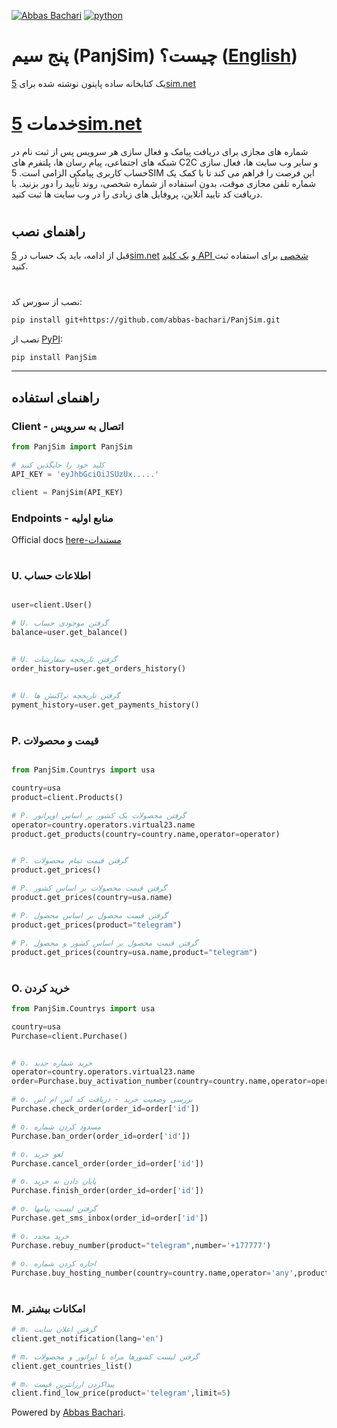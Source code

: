 [![Abbas Bachari](https://img.shields.io/badge/Abbas%20Bachari-PanjSim-green?style=plastic&logo=codemagic)](https://github.com/abbas-bachari/PanjSim)
[![python](https://img.shields.io/badge/Python%20-3.7+-green?style=plastic&logo=Python)](https://python.org)

# پنج سیم (PanjSim) چیست؟ ([English](https://github.com/abbas-bachari/PanjSim))
یک کتابخانه ساده پایتون نوشته شده برای [5sim.net](https://5sim.net)
#

# خدمات [5sim.net](https://5sim.net)
شماره های مجازی برای دریافت پیامک و فعال سازی هر سرویس
پس از ثبت نام در شبکه های اجتماعی، پیام رسان ها، پلتفرم های C2C و سایر وب سایت ها، فعال سازی حساب کاربری پیامکی الزامی است. 5SIM این فرصت را فراهم می کند تا با کمک یک شماره تلفن مجازی موقت، بدون استفاده از شماره شخصی، روند تأیید را دور بزنید. با دریافت کد تایید آنلاین، پروفایل های زیادی را در وب سایت ها ثبت کنید.

#

## راهنمای نصب
قبل از ادامه، باید یک حساب در [5sim.net](https://5sim.net/) و [یک کلید API شخصی](https://5sim.net/settings/security) برای استفاده ثبت کنید. 
#

نصب از سورس کد:

``` bash
pip install git+https://github.com/abbas-bachari/PanjSim.git
```

نصب از  [PyPI](https://pypi.org/project/PanjSim/):

```bash
pip install PanjSim
```
<hr>

## راهنمای استفاده

###  Client - اتصال به سرویس

```python
from PanjSim import PanjSim

# کلید خود را جایگذین کنید
API_KEY = 'eyJhbGciOiJSUzUx.....' 

client = PanjSim(API_KEY) 
```
 

### Endpoints - منابع اولیه
Official docs [here-مستندات](https://docs.5sim.net/)
#


### U. اطلاعات حساب

```python

user=client.User()

# U. گرفتن موجودی حساب
balance=user.get_balance()


# U. گرفتن تاریخچه سفارشات
order_history=user.get_orders_history()


# U. گرفتن تاریخچه تراکنش ها
pyment_history=user.get_payments_history()

```
#
### P. قیمت و محصولات

```python

from PanjSim.Countrys import usa

country=usa
product=client.Products()

# P. گرفتن محصولات یک کشور بر اساس اوپراتور
operator=country.operators.virtual23.name
product.get_products(country=country.name,operator=operator)


# P. گرفتن قیمت تمام محصولات
product.get_prices()

# P. گرفتن قیمت محصولات بر اساس کشور
product.get_prices(country=usa.name)

# P. گرفتن قیمت محصول بر اساس محصول
product.get_prices(product="telegram")

# P. گرفتن قیمت محصول بر اساس کشور و محصول
product.get_prices(country=usa.name,product="telegram")
```
#
### O. خرید کردن

```python
from PanjSim.Countrys import usa

country=usa
Purchase=client.Purchase()


# o. خرید شماره جدید
operator=country.operators.virtual23.name
order=Purchase.buy_activation_number(country=country.name,operator=operator,product='telegram')

# o. بررسی وضعیت خرید - دریافت کد اس ام اس
Purchase.check_order(order_id=order['id'])

# o. مسدود کردن شماره
Purchase.ban_order(order_id=order['id'])

# o. لغو خرید
Purchase.cancel_order(order_id=order['id'])

# o. پایان دادن به خرید
Purchase.finish_order(order_id=order['id'])

# o. گرفتن لیست پیامها
Purchase.get_sms_inbox(order_id=order['id'])

# o. خرید مجدد
Purchase.rebuy_number(product="telegram",number='+177777')

# o. اجاره کردن شماره
Purchase.buy_hosting_number(country=country.name,operator='any',product='1day')
```
#
### M. امکانات بیشتر

```python
# m. گرفتن اعلان سایت
client.get_notification(lang='en')

# m. گرفتن لیست کشورها مراه با اپراتور و محصولات
client.get_countries_list()

# m. پیداکردن ارزانترین قیمت
client.find_low_price(product='telegram',limit=5)
```
Powered by [Abbas Bachari](https://github.com/abbas-bachari).
